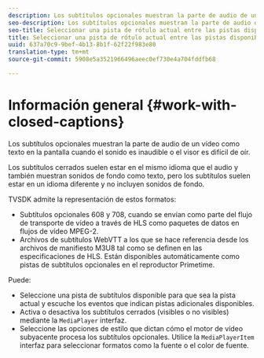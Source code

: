 ```yaml
---
description: Los subtítulos opcionales muestran la parte de audio de un vídeo como texto en la pantalla cuando el sonido es inaudible o el visor es difícil de oír.
seo-description: Los subtítulos opcionales muestran la parte de audio de un vídeo como texto en la pantalla cuando el sonido es inaudible o el visor es difícil de oír.
seo-title: Seleccionar una pista de rótulo actual entre las pistas disponibles
title: Seleccionar una pista de rótulo actual entre las pistas disponibles
uuid: 637a70c9-9bef-4b13-8b1f-62f22f983e80
translation-type: tm+mt
source-git-commit: 5908e5a3521966496aeec0ef730e4a704fddfb68

---
```



# Información general {#work-with-closed-captions}

Los subtítulos opcionales muestran la parte de audio de un vídeo como texto en la pantalla cuando el sonido es inaudible o el visor es difícil de oír.

Los subtítulos cerrados suelen estar en el mismo idioma que el audio y también muestran sonidos de fondo como texto, pero los subtítulos suelen estar en un idioma diferente y no incluyen sonidos de fondo.

TVSDK admite la representación de estos formatos:

* Subtítulos opcionales 608 y 708, cuando se envían como parte del flujo de transporte de vídeo a través de HLS como paquetes de datos en flujos de vídeo MPEG-2.
* Archivos de subtítulos WebVTT a los que se hace referencia desde los archivos de manifiesto M3U8 tal como se definen en las especificaciones de HLS. Están disponibles automáticamente como pistas de subtítulos opcionales en el reproductor Primetime.

Puede:

* Seleccione una pista de subtítulos disponible para que sea la pista actual y escuche los eventos que indican pistas adicionales disponibles.
* Activa o desactiva los subtítulos cerrados (visibles o no visibles) mediante la `MediaPlayer` interfaz.
* Seleccione las opciones de estilo que dictan cómo el motor de vídeo subyacente procesa los subtítulos opcionales. Utilice la `MediaPlayerItem` interfaz para seleccionar formatos como la fuente o el color de fuente.
